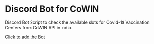 # Discord Bot for CoWIN

Discord Bot Script to check the available slots for Covid-19 Vaccination Centers from CoWIN API in India.

[Click to add the Bot](https://google.com)
